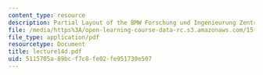 ```yaml
---
content_type: resource
description: Partial Layout of the BMW Forschung und Ingenieurung Zentrum
file: /media/https%3A/open-learning-course-data-rc.s3.amazonaws.com/15-310-managerial-psychology-laboratory-spring-2003/5115705a89bcf7c8fe02fe951730e507_lecture14d.pdf
file_type: application/pdf
resourcetype: Document
title: lecture14d.pdf
uid: 5115705a-89bc-f7c8-fe02-fe951730e507
---
```

